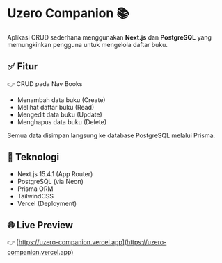 # Uzero Companion 📚

Aplikasi CRUD sederhana menggunakan **Next.js** dan **PostgreSQL** yang memungkinkan pengguna untuk mengelola daftar buku.

## ✅ Fitur
👉 CRUD pada Nav Books
- Menambah data buku (Create)
- Melihat daftar buku (Read)
- Mengedit data buku (Update)
- Menghapus data buku (Delete)

Semua data disimpan langsung ke database PostgreSQL melalui Prisma.

## 🚀 Teknologi
- Next.js 15.4.1 (App Router)
- PostgreSQL (via Neon)
- Prisma ORM
- TailwindCSS
- Vercel (Deployment)

## 🌐 Live Preview
👉 [https://uzero-companion.vercel.app](https://uzero-companion.vercel.app)